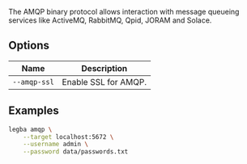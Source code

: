 The AMQP binary protocol allows interaction with message queueing services like ActiveMQ, RabbitMQ, Qpid, JORAM and Solace.

## Options

| Name | Description |
| ---- | ----------- | 
| `--amqp-ssl` | Enable SSL for AMQP. |

## Examples

```sh
legba amqp \
    --target localhost:5672 \
    --username admin \
    --password data/passwords.txt
```
